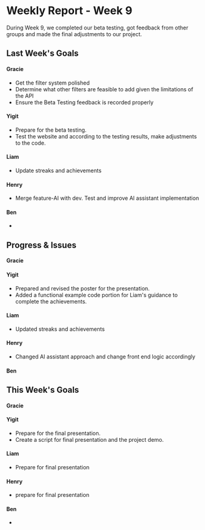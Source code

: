 # Weekly Report - Week 9
During Week 9, we completed our beta testing, got feedback from other groups and made the final adjustments to our project.

## Last Week's Goals
#### Gracie
- Get the filter system polished
- Determine what other filters are feasible to add given the limitations of the API
- Ensure the Beta Testing feedback is recorded properly

#### Yigit
- Prepare for the beta testing.
- Test the website and according to the testing results, make adjustments to the code.

#### Liam
- Update streaks and achievements

#### Henry
- Merge feature-AI with dev. Test and improve AI assistant implementation

#### Ben 
- 

## Progress & Issues
#### Gracie

#### Yigit
- Prepared and revised the poster for the presentation.
- Added a functional example code portion for Liam's guidance to complete the achievements.

#### Liam
- Updated streaks and achievements

#### Henry
- Changed AI assistant approach and change front end logic accordingly
#### Ben


## This Week's Goals
#### Gracie

#### Yigit
- Prepare for the final presentation.
- Create a script for final presentation and the project demo.

#### Liam
- Prepare for final presentation

#### Henry
- prepare for final presentation
#### Ben 
- 
